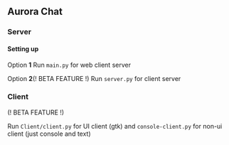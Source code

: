 ## Aurora Chat

### Server

#### Setting up

Option **1** Run `main.py` for web client server

Option **2**(! BETA FEATURE !) Run `server.py` for client server


### Client

(! BETA FEATURE !)

Run `Client/client.py` for UI client (gtk) and `console-client.py` for non-ui client (just console and text)

